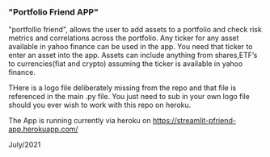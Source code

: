  ### "Portfolio Friend APP"
 

"portfollio friend", allows the user to add assets to a portfolio and check risk metrics and correlations across the portfolio. Any ticker for any asset available in yahoo finance can be used in the app. You need that ticker to enter an asset into the app. Assets can include anything from shares,ETF’s to currencies(fiat and crypto) assuming the ticker is available in yahoo finance.

THere is a logo file deliberately missing from the repo and that file is referenced in the main .py file. You just need to sub in your own logo file should you ever wish to work with  this repo on heroku.

The App is running currently via heroku on https://streamlit-pfriend-app.herokuapp.com/


July/2021

